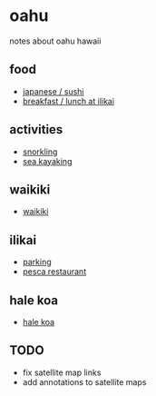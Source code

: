 # oahu

notes about oahu hawaii

## food
- [japanese / sushi](food.md#japanese)
- [breakfast / lunch at ilikai](ilikai.md#pesca-restaurant)

## activities
- [snorkling](activities.md#snorkling)
- [sea kayaking](activities.md#sea-kayaking)

## waikiki
- [waikiki](waikiki.md)

## ilikai
- [parking](ilikai.md#parking)
- [pesca restaurant](ilikai.md#pesca-restaurant)

## hale koa
- [hale koa](halekoa.md)

## TODO 

- fix satellite map links 
- add annotations to satellite maps

